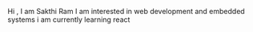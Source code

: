 Hi , I am Sakthi Ram
I am interested in web development and embedded systems
i am currently learning react
<!---
SakthiRam757/SakthiRam757 is a ✨ special ✨ repository because its `README.md` (this file) appears on your GitHub profile.
You can click the Preview link to take a look at your changes.
--->

